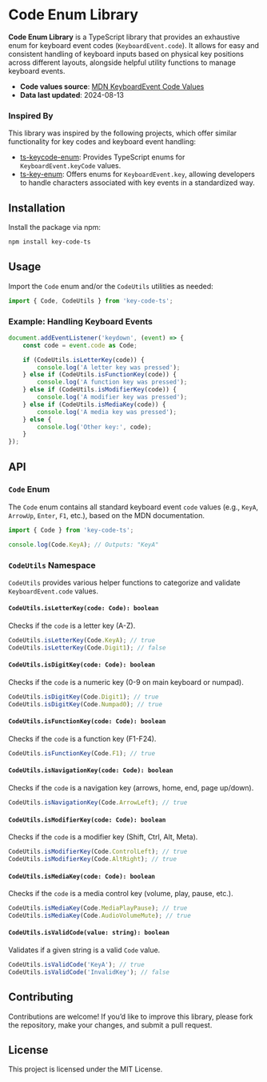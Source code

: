 
# Code Enum Library

**Code Enum Library** is a TypeScript library that provides an exhaustive enum for keyboard event codes (`KeyboardEvent.code`). It allows for easy and consistent handling of keyboard inputs based on physical key positions across different layouts, alongside helpful utility functions to manage keyboard events.

- **Code values source**: [MDN KeyboardEvent Code Values](https://developer.mozilla.org/en-US/docs/Web/API/UI_Events/Keyboard_event_code_values)
- **Data last updated**: 2024-08-13

### Inspired By

This library was inspired by the following projects, which offer similar functionality for key codes and keyboard event handling:

- [ts-keycode-enum](https://www.npmjs.com/package/ts-keycode-enum): Provides TypeScript enums for `KeyboardEvent.keyCode` values.
- [ts-key-enum](https://www.npmjs.com/package/ts-key-enum): Offers enums for `KeyboardEvent.key`, allowing developers to handle characters associated with key events in a standardized way.

## Installation

Install the package via npm:

```bash
npm install key-code-ts
```

## Usage

Import the `Code` enum and/or the `CodeUtils` utilities as needed:

```typescript
import { Code, CodeUtils } from 'key-code-ts';
```

### Example: Handling Keyboard Events

```typescript
document.addEventListener('keydown', (event) => {
    const code = event.code as Code;

    if (CodeUtils.isLetterKey(code)) {
        console.log('A letter key was pressed');
    } else if (CodeUtils.isFunctionKey(code)) {
        console.log('A function key was pressed');
    } else if (CodeUtils.isModifierKey(code)) {
        console.log('A modifier key was pressed');
    } else if (CodeUtils.isMediaKey(code)) {
        console.log('A media key was pressed');
    } else {
        console.log('Other key:', code);
    }
});
```

## API

### `Code` Enum

The `Code` enum contains all standard keyboard event `code` values (e.g., `KeyA`, `ArrowUp`, `Enter`, `F1`, etc.), based on the MDN documentation.

```typescript
import { Code } from 'key-code-ts';

console.log(Code.KeyA); // Outputs: "KeyA"
```

### `CodeUtils` Namespace

`CodeUtils` provides various helper functions to categorize and validate `KeyboardEvent.code` values.

#### `CodeUtils.isLetterKey(code: Code): boolean`

Checks if the `code` is a letter key (A-Z).

```typescript
CodeUtils.isLetterKey(Code.KeyA); // true
CodeUtils.isLetterKey(Code.Digit1); // false
```

#### `CodeUtils.isDigitKey(code: Code): boolean`

Checks if the `code` is a numeric key (0-9 on main keyboard or numpad).

```typescript
CodeUtils.isDigitKey(Code.Digit1); // true
CodeUtils.isDigitKey(Code.Numpad0); // true
```

#### `CodeUtils.isFunctionKey(code: Code): boolean`

Checks if the `code` is a function key (F1-F24).

```typescript
CodeUtils.isFunctionKey(Code.F1); // true
```

#### `CodeUtils.isNavigationKey(code: Code): boolean`

Checks if the `code` is a navigation key (arrows, home, end, page up/down).

```typescript
CodeUtils.isNavigationKey(Code.ArrowLeft); // true
```

#### `CodeUtils.isModifierKey(code: Code): boolean`

Checks if the `code` is a modifier key (Shift, Ctrl, Alt, Meta).

```typescript
CodeUtils.isModifierKey(Code.ControlLeft); // true
CodeUtils.isModifierKey(Code.AltRight); // true
```

#### `CodeUtils.isMediaKey(code: Code): boolean`

Checks if the `code` is a media control key (volume, play, pause, etc.).

```typescript
CodeUtils.isMediaKey(Code.MediaPlayPause); // true
CodeUtils.isMediaKey(Code.AudioVolumeMute); // true
```

#### `CodeUtils.isValidCode(value: string): boolean`

Validates if a given string is a valid `Code` value.

```typescript
CodeUtils.isValidCode('KeyA'); // true
CodeUtils.isValidCode('InvalidKey'); // false
```

## Contributing

Contributions are welcome! If you’d like to improve this library, please fork the repository, make your changes, and submit a pull request.

## License

This project is licensed under the MIT License.
